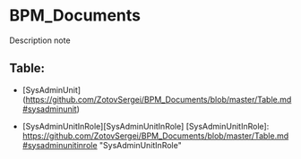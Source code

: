 # BPM_Documents
Description note
## Table:

- [SysAdminUnit] (https://github.com/ZotovSergei/BPM_Documents/blob/master/Table.md#sysadminunit)

- [SysAdminUnitInRole][SysAdminUnitInRole]
[SysAdminUnitInRole]: https://github.com/ZotovSergei/BPM_Documents/blob/master/Table.md#sysadminunitinrole "SysAdminUnitInRole"
